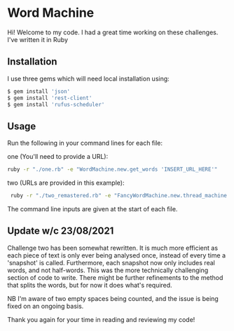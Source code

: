 # Word Machine

Hi! Welcome to my code. I had a great time working on these challenges.
I've written it in Ruby

## Installation

I use three gems which will need local installation using:
```bash
$ gem install 'json'
$ gem install 'rest-client'
$ gem install 'rufus-scheduler'
```

## Usage

Run the following in your command lines for each file: 

one (You'll need to provide a URL): 

```bash
ruby -r "./one.rb" -e "WordMachine.new.get_words 'INSERT_URL_HERE'"
```
two (URLs are provided in this example):
```bash
 ruby -r "./two_remastered.rb" -e "FancyWordMachine.new.thread_machine 'https://dev-assessment.anvil.app/_/api/docs/1?slow=true,  https://dev-assessment.anvil.app/_/api/docs/2?slow=true, https://dev-assessment.anvil.app/_/api/docs/3?slow=true'"
```
The command line inputs are given at the start of each file.

## Update w/c 23/08/2021

Challenge two has been somewhat rewritten. It is much more efficient as each piece of text is only ever being analysed once, instead of every time a 'snapshot' is called. 
Furthermore, each snapshot now only includes real words, and not half-words. This  was the more technically challenging section of code to write. There might be further refinements to the method that splits the words, but for now it does what's required.

NB I'm aware of two empty spaces being counted, and the issue is being fixed on an ongoing basis. 

Thank you again for your time in reading and reviewing my code!
